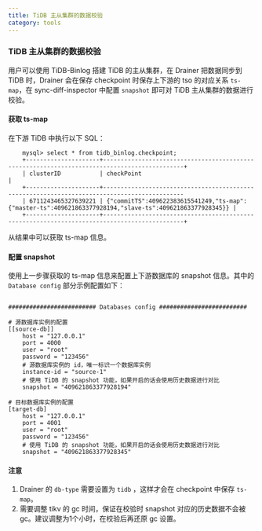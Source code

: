 ```yaml
---
title: TiDB 主从集群的数据校验
category: tools
---
```


### TiDB 主从集群的数据校验

用户可以使用 TiDB-Binlog 搭建 TiDB 的主从集群，在 Drainer 把数据同步到 TiDB 时，Drainer 会在保存 checkpoint 时保存上下游的 tso 的对应关系 `ts-map`，在 sync-diff-inspector 中配置 `snapshot` 即可对 TiDB 主从集群的数据进行校验。

#### 获取 ts-map

在下游 TiDB 中执行以下 SQL：

```
    mysql> select * from tidb_binlog.checkpoint;
    +---------------------+---------------------------------------------------------------------------------------------+
    | clusterID           | checkPoint                                                                                  |
    +---------------------+---------------------------------------------------------------------------------------------
    | 6711243465327639221 | {"commitTS":409622383615541249,"ts-map":{"master-ts":409621863377928194,"slave-ts":409621863377928345}} |
    +---------------------+---------------------------------------------------------------------------------------------+
```

从结果中可以获取 ts-map 信息。

#### 配置 snapshot

使用上一步骤获取的 ts-map 信息来配置上下游数据库的 snapshot 信息。其中的 `Database config` 部分示例配置如下：

```

######################### Databases config #########################

# 源数据库实例的配置
[[source-db]]
    host = "127.0.0.1"
    port = 4000
    user = "root"
    password = "123456"
    # 源数据库实例的 id，唯一标识一个数据库实例
    instance-id = "source-1"
    # 使用 TiDB 的 snapshot 功能，如果开启的话会使用历史数据进行对比
    snapshot = "409621863377928194"

# 目标数据库实例的配置
[target-db]
    host = "127.0.0.1"
    port = 4001
    user = "root"
    password = "123456"
    # 使用 TiDB 的 snapshot 功能，如果开启的话会使用历史数据进行对比
    snapshot = "409621863377928345"
```


#### 注意

1. Drainer 的 `db-type` 需要设置为 `tidb` ，这样才会在 checkpoint 中保存 `ts-map`。
2. 需要调整 tikv 的 gc 时间，保证在校验时 snapshot 对应的历史数据不会被 gc。建议调整为1个小时，在校验后再还原 gc 设置。